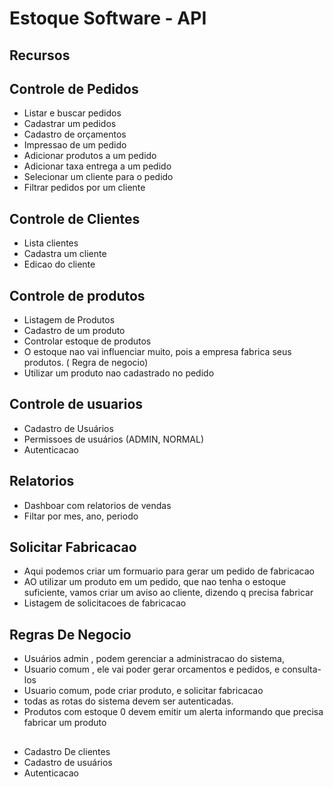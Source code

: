 # Estoque Software - API

## Recursos

## Controle de Pedidos
- Listar e buscar pedidos
- Cadastrar um pedidos
- Cadastro de orçamentos
- Impressao de um pedido
- Adicionar produtos a um pedido
- Adicionar taxa entrega a um pedido
- Selecionar um cliente para o pedido
- Filtrar pedidos por um cliente

## Controle de Clientes
- Lista clientes
- Cadastra um cliente
- Edicao do cliente


## Controle de produtos
- Listagem de Produtos
- Cadastro de um produto
- Controlar estoque de produtos
- O estoque nao vai influenciar muito, pois a empresa fabrica seus produtos. ( Regra de negocio)
- Utilizar um produto nao cadastrado no pedido


## Controle de usuarios
- Cadastro de Usuários
- Permissoes de usuários (ADMIN, NORMAL)
- Autenticacao

## Relatorios
- Dashboar com relatorios de vendas
- Filtar por mes, ano, periodo

## Solicitar Fabricacao
- Aqui podemos criar um formuario para gerar um pedido de fabricacao
- AO utilizar um produto em um pedido, que nao tenha o estoque suficiente, vamos criar um aviso ao cliente, dizendo q precisa fabricar 
- Listagem de solicitacoes de fabricacao


## Regras De Negocio

- Usuários admin , podem gerenciar a administracao do sistema, 
- Usuario comum , ele vai poder gerar orcamentos e pedidos, e consulta-los
- Usuario comum, pode criar produto, e solicitar fabricacao
- todas as rotas do sistema devem ser autenticadas.
- Produtos com estoque 0 devem emitir um alerta informando que precisa fabricar um produto


## 


- Cadastro De clientes
- Cadastro de usuários
- Autenticacao

